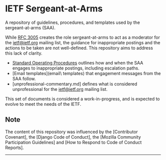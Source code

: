 # IETF Sergeant-at-Arms

A repository of guidelines, procedures, and templates used by the sergeant-at-arms (SAA).

While [RFC 3005] creates the role sergeant-at-arms to act as a moderator for the ietf@ietf.org mailing list, the guidance for inappropriate postings and the actions to be taken are not well-defined.  This repository aims to address this lack of clarity.

* [Standard Operating Procedures](sop.md) outlines how and when the SAA engages to inappropriate postings, including escalation paths.
* [Email templates](email\ templates) that engagement messages from the SAA follow.
* [unprofessional-commentary.md] defines what is considered unprofessional for the ietf@ietf.org mailing list.

This set of documents is considered a work-in-progress, and is expected to evolve to meet the needs of the IETF.

## Note

The content of this repository was influenced by the [Contributor Covenant], the [Django Code of Conduct], the [Mozilla Community Participation Guidelines] and [How to Respond to Code of Conduct Reports].

---
[RFC 3005]: <https://tools.ietf.org/html/rfc3005>
